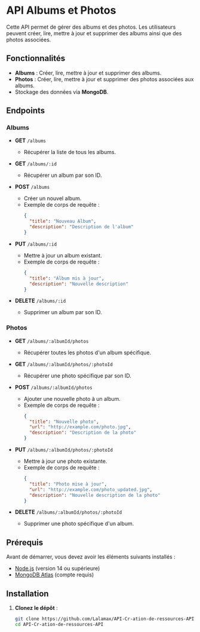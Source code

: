 # API Albums et Photos

Cette API permet de gérer des albums et des photos. Les utilisateurs peuvent créer, lire, mettre à jour et supprimer des albums ainsi que des photos associées.

## Fonctionnalités

- **Albums** : Créer, lire, mettre à jour et supprimer des albums.
- **Photos** : Créer, lire, mettre à jour et supprimer des photos associées aux albums.
- Stockage des données via **MongoDB**.

## Endpoints

### Albums

- **GET** `/albums`
  - Récupérer la liste de tous les albums.

- **GET** `/albums/:id`
  - Récupérer un album par son ID.

- **POST** `/albums`
  - Créer un nouvel album.
  - Exemple de corps de requête :
    ```json
    {
      "title": "Nouveau Album",
      "description": "Description de l'album"
    }
    ```

- **PUT** `/albums/:id`
  - Mettre à jour un album existant.
  - Exemple de corps de requête :
    ```json
    {
      "title": "Album mis à jour",
      "description": "Nouvelle description"
    }
    ```

- **DELETE** `/albums/:id`
  - Supprimer un album par son ID.

### Photos

- **GET** `/albums/:albumId/photos`
  - Récupérer toutes les photos d'un album spécifique.

- **GET** `/albums/:albumId/photos/:photoId`
  - Récupérer une photo spécifique par son ID.

- **POST** `/albums/:albumId/photos`
  - Ajouter une nouvelle photo à un album.
  - Exemple de corps de requête :
    ```json
    {
      "title": "Nouvelle photo",
      "url": "http://example.com/photo.jpg",
      "description": "Description de la photo"
    }
    ```

- **PUT** `/albums/:albumId/photos/:photoId`
  - Mettre à jour une photo existante.
  - Exemple de corps de requête :
    ```json
    {
      "title": "Photo mise à jour",
      "url": "http://example.com/photo_updated.jpg",
      "description": "Nouvelle description de la photo"
    }
    ```

- **DELETE** `/albums/:albumId/photos/:photoId`
  - Supprimer une photo spécifique d'un album.

## Prérequis

Avant de démarrer, vous devez avoir les éléments suivants installés :

- [Node.js](https://nodejs.org) (version 14 ou supérieure)
- [MongoDB Atlas](https://www.mongodb.com/cloud/atlas) (compte requis)

## Installation

1. **Clonez le dépôt** :

   ```bash
   git clone https://github.com/Lalamax/API-Cr-ation-de-ressources-API.git
   cd API-Cr-ation-de-ressources-API
